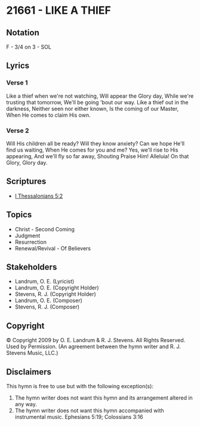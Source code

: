 # 21661 - LIKE A THIEF

## Notation

F - 3/4 on 3 - SOL

## Lyrics

### Verse 1

Like a thief when we're not watching, Will appear the Glory day, While we're trusting that tomorrow, We'll be going 'bout our way. Like a thief out in the darkness, Neither seen nor either known, Is the coming of our Master, When He comes to claim His own. 



### Verse 2

Will His children all be ready? Will they know anxiety? Can we hope He'll find us waiting, When He comes for you and me? Yes, we'll rise to His appearing, And we'll fly so far away, Shouting Praise Him!   Alleluia! On that Glory, Glory day. 


## Scriptures

- [I Thessalonians 5:2](https://www.biblegateway.com/passage/?search=I%20Thessalonians%205%3A2)

## Topics

- Christ - Second Coming
- Judgment
- Resurrection
- Renewal/Revival - Of Believers

## Stakeholders

- Landrum, O. E. (Lyricist)
- Landrum, O. E. (Copyright Holder)
- Stevens, R. J. (Copyright Holder)
- Landrum, O. E. (Composer)
- Stevens, R. J. (Composer)

## Copyright

© Copyright 2009 by O. E. Landrum & R. J. Stevens. All Rights Reserved. Used by Permission.
(An agreement between the hymn writer and R. J. Stevens Music, LLC.)

## Disclaimers

This hymn is free to use but with the following exception(s):
1. The hymn writer does not want this hymn and its arrangement altered in any way.
2. The hymn writer does not want this hymn accompanied with instrumental music.
Ephesians 5:19; Colossians 3:16

